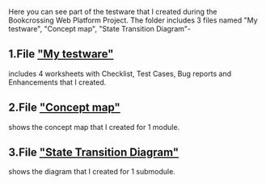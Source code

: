 Here you can see part of the testware that I created during the Bookcrossing Web Platform Project. The folder includes 3 files named "My testware", "Concept map", "State Transition Diagram"-
## 1.File  ["My testware"](https://github.com/sunflower74/Bookcrossing-Project/blob/main/My%20testware.xlsx) 
includes 4 worksheets with Checklist, Test Cases, Bug reports and Enhancements that I created.
## 2.File  ["Concept map" ](https://github.com/sunflower74/Bookcrossing-Project/blob/main/Concept%20map.png) 
shows the concept map that I created for 1 module.
## 3.File  ["State Transition Diagram"](https://github.com/sunflower74/Bookcrossing-Project/blob/main/Concept%20map.png) 
shows the diagram that I created for 1 submodule.
